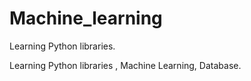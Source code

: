 # Machine_learning

Learning Python libraries.

Learning Python libraries , Machine Learning, Database.
